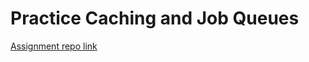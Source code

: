 # Practice Caching and Job Queues

[Assignment repo link](https://github.com/ReCoded-Org/curriculum-backend-practice-caching-job-queues)